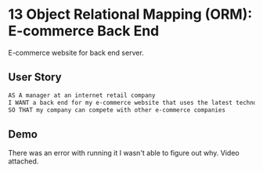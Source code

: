 # 13 Object Relational Mapping (ORM): E-commerce Back End

E-commerce website for back end server.


## User Story

```md
AS A manager at an internet retail company
I WANT a back end for my e-commerce website that uses the latest technologies
SO THAT my company can compete with other e-commerce companies
```

## Demo

There was an error with running it I wasn't able to figure out why. Video attached.

